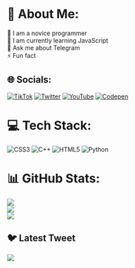 # 💫 About Me:
🔭 I am a novice programmer<br>🌱 I am currently learning JavaScript<br>💬 Ask me about Telegram<br>⚡ Fun fact
## 🌐 Socials:
[![TikTok](https://img.shields.io/badge/TikTok-%23000000.svg?logo=TikTok&logoColor=white)](https://tiktok.com/@TheCastilo) [![Twitter](https://img.shields.io/badge/Twitter-%231DA1F2.svg?logo=Twitter&logoColor=white)](https://twitter.com/TheRealCastilo) [![YouTube](https://img.shields.io/badge/YouTube-%23FF0000.svg?logo=YouTube&logoColor=white)](https://youtube.com/@alberto_castilo) [![Codepen](https://img.shields.io/badge/Codepen-000000?style=for-the-badge&logo=codepen&logoColor=white)](https://codepen.io/castilo) 

# 💻 Tech Stack:
![CSS3](https://img.shields.io/badge/css3-%231572B6.svg?style=for-the-badge&logo=css3&logoColor=white) ![C++](https://img.shields.io/badge/c++-%2300599C.svg?style=for-the-badge&logo=c%2B%2B&logoColor=white) ![HTML5](https://img.shields.io/badge/html5-%23E34F26.svg?style=for-the-badge&logo=html5&logoColor=white) ![Python](https://img.shields.io/badge/python-3670A0?style=for-the-badge&logo=python&logoColor=ffdd54)
# 📊 GitHub Stats:
![](https://github-readme-stats.vercel.app/api?username=CastiIo&theme=dark&hide_border=false&include_all_commits=false&count_private=false)<br/>
![](https://github-readme-streak-stats.herokuapp.com/?user=CastiIo&theme=dark&hide_border=false)<br/>
![](https://github-readme-stats.vercel.app/api/top-langs/?username=CastiIo&theme=dark&hide_border=false&include_all_commits=false&count_private=false&layout=compact)

## 🐦 Latest Tweet
[![](https://gtce.itsvg.in/api?username=TheRealCastilo)](https://github.com/VishwaGauravIn/github-twitter-card-embed)
